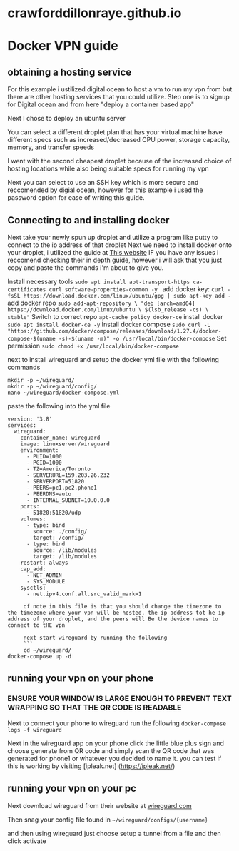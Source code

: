 # crawforddillonraye.github.io
# Docker VPN guide

## obtaining a hosting service
 For this example i ustilized digital ocean to host a vm to run my vpn from but there are other hosting services that you could utilize.
 Step one is to signup for Digital ocean and from here "deploy a container based app"

 Next I chose to deploy an ubuntu server

 You can select a different droplet plan that has your virtual machine have different specs such as increased/decreased  CPU power, storage capacity, memory, and transfer speeds

 I went with the second cheapest droplet  because of the increased choice of hosting locations while also being suitable specs for running my vpn

 Next you can select to use an SSH key which is more secure and reccomended by digial ocean, however for this example i used the password option for ease of writing this guide.

 ## Connecting to and installing docker
  Next take your newly spun up droplet and utilize a program like putty to connect to the ip address of that droplet
Next we need to install docker onto your droplet, i utilized the guide at [This website](https://thematrix.dev/install-docker-and-docker-compose-on-ubuntu-20-04/)
IF you have any issues i reccomend checking their in depth guide, however i will ask that you just copy and paste the commands i'm about to give you.

Install necessary tools
`sudo apt install apt-transport-https ca-certificates curl software-properties-common -y
`
add docker key:
`curl -fsSL https://download.docker.com/linux/ubuntu/gpg | sudo apt-key add -
`
add docker repo
`
sudo add-apt-repository \
   "deb [arch=amd64] https://download.docker.com/linux/ubuntu \
   $(lsb_release -cs) \
   stable"
   `
   Switch to correct repo
   `
   apt-cache policy docker-ce
   `
   install docker
   `
   sudo apt install docker-ce -y
`
Install docker compose
`
sudo curl -L "https://github.com/docker/compose/releases/download/1.27.4/docker-compose-$(uname -s)-$(uname -m)" -o /usr/local/bin/docker-compose
`
Set permission
`
sudo chmod +x /usr/local/bin/docker-compose
`

next to install wireguard and setup the docker yml file with the following commands

```
mkdir -p ~/wireguard/
mkdir -p ~/wireguard/config/
nano ~/wireguard/docker-compose.yml

```
  paste the following into the yml file
```
version: '3.8'
services:
  wireguard:
    container_name: wireguard
    image: linuxserver/wireguard
    environment:
      - PUID=1000
      - PGID=1000
      - TZ=America/Toronto
      - SERVERURL=159.203.26.232
      - SERVERPORT=51820
      - PEERS=pc1,pc2,phone1
      - PEERDNS=auto
      - INTERNAL_SUBNET=10.0.0.0
    ports:
      - 51820:51820/udp
    volumes:
      - type: bind
        source: ./config/
        target: /config/
      - type: bind
        source: /lib/modules
        target: /lib/modules
    restart: always
    cap_add:
      - NET_ADMIN
      - SYS_MODULE
    sysctls:
      - net.ipv4.conf.all.src_valid_mark=1

     of note in this file is that you should change the timezone to the timezone where your vpn will be hosted, the ip address tot he ip address of your droplet, and the peers will Be the device names to connect to tHE vpn

     next start wireguard by running the following 
     ```
     cd ~/wireguard/
docker-compose up -d
```
## running your vpn on your phone
### ENSURE YOUR WINDOW IS LARGE ENOUGH TO PREVENT TEXT WRAPPING SO THAT THE QR CODE IS READABLE
Next to connect your phone to wireguard run the following
` docker-compose logs -f wireguard
`

Next in the wireguard app on your phone click the little blue plus sign and choose generate from QR code and simply scan the QR code that was generated for phone1 or whatever you decided to name it.
you can test if this is working by visiting
[ipleak.net] (https://ipleak.net/)

## running your vpn on your pc
Next download wireguard from their website at [wireguard.com](https://www.wireguard.com/install/)

Then snag your config file found in ` ~/wireguard/configs/{username} `

and then using wireguard just choose setup a tunnel from a file and then click activate
